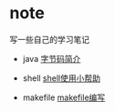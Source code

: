 # note

 写一些自己的学习笔记

- java
  [字节码简介](java/bytecode/字节码简介.md)

- shell
  [shell使用小帮助](shell/shell.md)

- makefile
  [makefile编写](makefile/makefile.md)